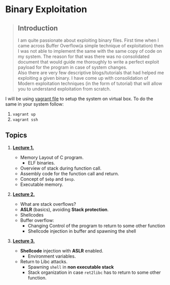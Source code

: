 # Binary Exploitation 

> ## Introduction
> I am quite passionate about exploiting binary files. First time when I came across Buffer Overflow(a simple technique of exploitation) then I was not able to implement the same with the same copy of code on my system. 
The reason for that was there was no consolidated document that would guide me thoroughly to write a perfect exploit payload for the program in case of system changes.  
> Also there are very few descriptive blogs/tutorials that had helped me exploiting a given binary. 
> I have come up with consolidation of Modern exploitation techniques (in the form of tutorial) that will allow you to understand exploitation from scratch.

I will be using [vagrant file](Vagrantfile) to setup the system on virtual box. To do  the same in your system follow:
1. `vagrant up`
2. `vagrant ssh`

## Topics

1. **[Lecture 1.](Lecture1/README.md)**
  	* Memory Layout of C program.
    	* ELF binaries.
  	* Overview of stack during function call.
  	* Assembly code for the function call and return.
  	* Concept of `$ebp` and `$esp`.
  	* Executable memory.

1. **[Lecture 2.](Lecture2/README.md)**
	* What are stack overflows?
	* **ASLR** (basics), avoiding **Stack protection**.
	* Shellcodes
	* Buffer overflow:
		*  Changing Control of the program to return to some other function
		*  Shellcode injection in buffer and spawning the shell

1. **[Lecture 3.](Lecture3/README.md)**
	* **Shellcode** injection with **ASLR** enabled.
		* Environment variables.
	* Return to Libc attacks.
		* Spawning `shell` in **non executable stack**
		* Stack organization in case `ret2libc` has to return to some other function.
